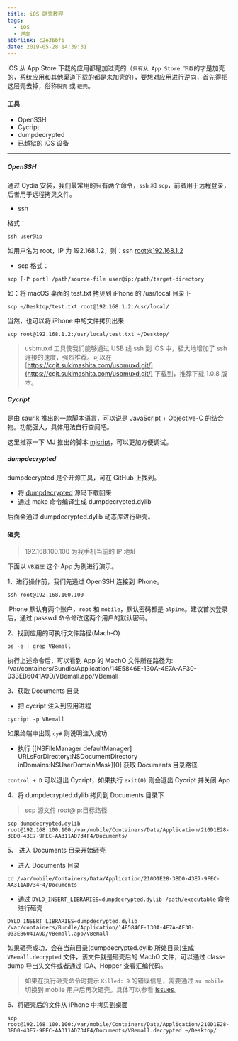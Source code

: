 ```yaml
---
title: iOS 砸壳教程
tags:
  - iOS
  - 逆向
abbrlink: c2e36bf6
date: 2019-05-28 14:39:31
---
```


iOS 从 App Store 下载的应用都是加过壳的（`只有从 App Store 下载`的才是加壳的，系统应用和其他渠道下载的都是未加壳的），要想对应用进行逆向，首先得把这层壳去掉，俗称`脱壳` 或 `砸壳`。

#### 工具

- OpenSSH
- Cycript
- dumpdecrypted
- 已越狱的 iOS 设备

****

##### OpenSSH

通过 Cydia 安装，我们最常用的只有两个命令，`ssh` 和 `scp`，前者用于远程登录，后者用于远程拷贝文件。

- ssh

格式：
```
ssh user@ip
```

如用户名为 root，IP 为 192.168.1.2，则：ssh root@192.168.1.2

- scp
格式：
```
scp [-P port] /path/source-file user@ip:/path/target-directory
```

如：将 macOS 桌面的 test.txt 拷贝到 iPhone 的 /usr/local 目录下

```
scp ~/Desktop/test.txt root@192.168.1.2:/usr/local/
```

当然，也可以将 iPhone 中的文件拷贝出来
```
scp root@192.168.1.2:/usr/local/test.txt ~/Desktop/
```

> usbmuxd 工具使我们能够通过 USB 线 ssh 到 iOS 中，极大地增加了 ssh 连接的速度，强烈推荐。可以在 [https://cgit.sukimashita.com/usbmuxd.git/](https://cgit.sukimashita.com/usbmuxd.git/) 下载到，推荐下载 1.0.8 版本。

##### Cycript

是由 saurik 推出的一款脚本语言，可以说是 JavaScript + Objective-C 的结合物。功能强大，具体用法自行查阅吧。

这里推荐一下 MJ 推出的脚本 [mjcript](https://github.com/CoderMJLee/mjcript)，可以更加方便调试。

##### dumpdecrypted

dumpdecrypted 是个开源工具，可在 GitHub 上找到。

- 将 [dumpdecrypted](https://github.com/stefanesser/dumpdecrypted.git) 源码下载回来
- 通过 make 命令编译生成 dumpdecrypted.dylib

后面会通过 dumpdecrypted.dylib 动态库进行砸壳。

#### 砸壳

> 192.168.100.100 为我手机当前的 IP 地址

下面以 `VB酒庄` 这个 App 为例进行演示。

1、进行操作前，我们先通过 OpenSSH 连接到 iPhone。

```
ssh root@192.168.100.100
```

iPhone 默认有两个账户，`root` 和 `mobile`，默认密码都是 `alpine`。建议首次登录后，通过 passwd 命令修改这两个用户的默认密码。

2、找到应用的可执行文件路径(Mach-O)

```
ps -e | grep VBemall
```

执行上述命令后，可以看到 App 的 MachO 文件所在路径为: /var/containers/Bundle/Application/14E5846E-130A-4E7A-AF30-033EB6041A9D/VBemall.app/VBemall

3、获取 Documents 目录

- 把 cycript 注入到应用进程
```
cycript -p VBemall
```

如果终端中出现 `cy#` 则说明注入成功

- 执行 [[NSFileManager defaultManager] URLsForDirectory:NSDocumentDirectory inDomains:NSUserDomainMask][0] 获取 Documents 目录路径

`control + D` 可以退出 Cycript，如果执行 `exit(0)` 则会退出 Cycript 并关闭 App

4、将 dumpdecrypted.dylib 拷贝到 Documents 目录下

>  scp 源文件 root@ip:目标路径

```
scp dumpdecrypted.dylib root@192.168.100.100:/var/mobile/Containers/Data/Application/210D1E28-3BD0-43E7-9FEC-AA311AD734F4/Documents/
```

5、 进入 Documents 目录开始砸壳

- 进入 Documents 目录
```
cd /var/mobile/Containers/Data/Application/210D1E28-3BD0-43E7-9FEC-AA311AD734F4/Documents
```

- 通过 `DYLD_INSERT_LIBRARIES=dumpdecrypted.dylib /path/executable` 命令进行砸壳
```
DYLD_INSERT_LIBRARIES=dumpdecrypted.dylib /var/containers/Bundle/Application/14E5846E-130A-4E7A-AF30-033EB6041A9D/VBemall.app/VBemall
```

如果砸壳成功，会在当前目录(dumpdecrypted.dylib 所处目录)生成 `VBemall.decrypted` 文件，该文件就是砸壳后的 MachO 文件，可以通过 class-dump 导出头文件或者通过 IDA、Hopper 查看汇编代码。

> 如果在执行砸壳命令时提示 `Killed: 9` 的错误信息，需要通过 `su mobile` 切换到 mobile 用户后再次砸壳。具体可以参看 [Issues](https://github.com/stefanesser/dumpdecrypted/issues/19)。
    
6、将砸壳后的文件从 iPhone 中拷贝到桌面
```
scp root@192.168.100.100:/var/mobile/Containers/Data/Application/210D1E28-3BD0-43E7-9FEC-AA311AD734F4/Documents/VBemall.decrypted ~/Desktop/
```
